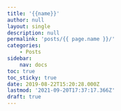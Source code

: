 ```yaml
---
title: '{{name}}'
author: null
layout: single
description: null
permalink: 'posts/{{ page.name }}/'
categories:
    - Posts
sidebar:
    nav: docs
toc: true
toc_sticky: true
date: 2019-08-22T15:20:28.000Z
lastmod: '2021-09-20T17:37:17.366Z'
draft: true
---
```


